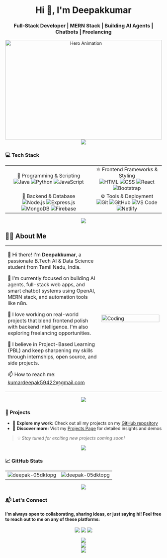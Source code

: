 <h1 align="center">Hi 👋, I'm Deepakkumar</h1>
<h3 align="center">Full-Stack Developer | MERN Stack | Building AI Agents | Chatbots | Freelancing</h3>

<div align="center">
<img src="https://user-images.githubusercontent.com/74038190/212750672-2f3f2b50-c84f-4ed8-a60a-849ae69ff9df.gif" alt="Hero Animation" width="100%" height="320px" />
</div>

<div align="center">
  <img src="https://user-images.githubusercontent.com/74038190/212284100-561aa473-3905-4a80-b561-0d28506553ee.gif" />
</div>

### 💻 Tech Stack

<table align="center">
  <tr>
    <!-- 🧠 Programming & Scripting -->
    <td  align="center" >
🧠 Programming & Scripting  
      <br>
<img src="https://skillicons.dev/icons?i=java" alt="Java" />  
<img src="https://skillicons.dev/icons?i=python" alt="Python" />  
<img src="https://skillicons.dev/icons?i=js" alt="JavaScript" />
    </td>
    <!-- ⚛️ Frontend Frameworks & Styling -->
    <td  align="center">
⚛️ Frontend Frameworks & Styling  
      <br>
<img src="https://skillicons.dev/icons?i=html" alt="HTML" />  
<img src="https://skillicons.dev/icons?i=css" alt="CSS" />  
<img src="https://skillicons.dev/icons?i=react" alt="React" />  
<img src="https://skillicons.dev/icons?i=bootstrap" alt="Bootstrap" />
    </td>
  </tr>
  <tr>
    <!-- 🔧 Backend & Database -->
    <td  align="center">
🔧 Backend & Database  
      <br>
<img src="https://skillicons.dev/icons?i=nodejs" alt="Node.js" />  
<img src="https://skillicons.dev/icons?i=express" alt="Express.js" />  
<img src="https://skillicons.dev/icons?i=mongodb" alt="MongoDB" />  
<img src="https://skillicons.dev/icons?i=firebase" alt="Firebase" />
    </td>
    <!-- ⚙️ Tools & Deployment -->
    <td  align="center">
⚙️ Tools & Deployment  
      <br>
<img src="https://skillicons.dev/icons?i=git" alt="Git" />  
<img src="https://skillicons.dev/icons?i=github" alt="GitHub" />  
<img src="https://skillicons.dev/icons?i=vscode" alt="VS Code" />  
<img src="https://skillicons.dev/icons?i=netlify" alt="Netlify" />
    </td>
  </tr>
</table>


<div align="center">
  <img src="https://user-images.githubusercontent.com/74038190/212284100-561aa473-3905-4a80-b561-0d28506553ee.gif" />
</div>

## 🙋‍♂️ About Me
  
<table   style="border: 0px; ">
  <tr>
    <td>
      <p>
        👋 Hi there! I'm <strong>Deepakkumar</strong>, a passionate B.Tech AI & Data Science student from Tamil Nadu, India.
      </p>
      <p>
        🔭 I’m currently focused on building AI agents, full-stack web apps, and smart chatbot systems using OpenAI, MERN stack, and automation tools like n8n.
      </p>
      <p>
        💬 I love working on real-world projects that blend frontend polish with backend intelligence. I'm also exploring freelancing opportunities.
      </p>
      <p>
        🚀 I believe in Project-Based Learning (PBL) and keep sharpening my skills through internships, open source, and side projects.
      </p>
      <p>
        📫 How to reach me: <a href="mailto:kumardeepak59422@gmail.com">kumardeepak59422@gmail.com</a>
      </p>
    </td>
    <td width="40%"  style="border: none;">
      <img src="https://user-images.githubusercontent.com/74038190/229223263-cf2e4b07-2615-4f87-9c38-e37600f8381a.gif" alt="Coding" height="100%" width="100%" />
    </td>
  </tr>
</table>

<div align="center">
  <img src="https://user-images.githubusercontent.com/74038190/212284100-561aa473-3905-4a80-b561-0d28506553ee.gif" />
</div>

### 🧩 Projects

- 🚀 **Explore my work:** Check out all my projects on my [GitHub repository](https://github.com/deepak-05dktopG?tab=repositories)  
- 🌟 **Discover more:** Visit my [Projects Page](deepakdigitalcraft.tech) for detailed insights and demos

> 💡 *Stay tuned for exciting new projects coming soon!*


<div align="center">
  <img src="https://user-images.githubusercontent.com/74038190/212284100-561aa473-3905-4a80-b561-0d28506553ee.gif" />
</div>

### 📈 GitHub Stats

<table width="100%">
  <tr>
    <td width="50%" align="left">
      <img src="https://github-readme-stats.vercel.app/api?username=deepak-05dktopg&show_icons=true&locale=en" alt="deepak-05dktopg" />
    </td>
    <td width="50%" align="right">
      <img src="https://github-readme-streak-stats.herokuapp.com/?user=deepak-05dktopg" alt="deepak-05dktopg" />
    </td>
  </tr>
</table>





<div align="center">
  <img src="https://user-images.githubusercontent.com/74038190/212284100-561aa473-3905-4a80-b561-0d28506553ee.gif" />
</div>

### 📬 Let's Connect

#### I’m always open to collaborating, sharing ideas, or just saying hi! Feel free to reach out to me on any of these platforms:

<p align="center">
  <a href="https://www.linkedin.com/in/deepakkumar-ai/"><img src="https://img.shields.io/badge/LinkedIn-0077B5?style=for-the-badge&logo=linkedin&logoColor=white"/></a>
  <a href="mailto:deepakkumarpalanisamy5@gmail.com"><img src="https://img.shields.io/badge/Gmail-D14836?style=for-the-badge&logo=gmail&logoColor=white" /></a>
  <a href="https://wa.me/919003768733"><img src="https://img.shields.io/badge/WhatsApp-25D366?style=for-the-badge&logo=whatsapp&logoColor=white"/></a>
</p>


<div align="center">
  <img src="https://user-images.githubusercontent.com/74038190/212284100-561aa473-3905-4a80-b561-0d28506553ee.gif" />
</div>

<div align="center" width="100%">
  <img src="https://user-images.githubusercontent.com/74038190/212284158-e840e285-664b-44d7-b79b-e264b5e54825.gif" />
</div>


<div align="center" >
  <img src="https://user-images.githubusercontent.com/74038190/212284100-561aa473-3905-4a80-b561-0d28506553ee.gif" />
</div>

